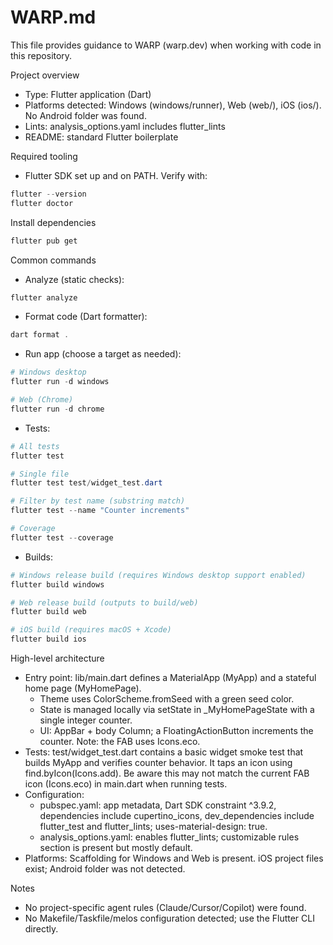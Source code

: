 # WARP.md

This file provides guidance to WARP (warp.dev) when working with code in this repository.

Project overview
- Type: Flutter application (Dart)
- Platforms detected: Windows (windows/runner), Web (web/), iOS (ios/). No Android folder was found.
- Lints: analysis_options.yaml includes flutter_lints
- README: standard Flutter boilerplate

Required tooling
- Flutter SDK set up and on PATH. Verify with:
```powershell path=null start=null
flutter --version
flutter doctor
```

Install dependencies
```powershell path=null start=null
flutter pub get
```

Common commands
- Analyze (static checks):
```powershell path=null start=null
flutter analyze
```
- Format code (Dart formatter):
```powershell path=null start=null
dart format .
```
- Run app (choose a target as needed):
```powershell path=null start=null
# Windows desktop
flutter run -d windows

# Web (Chrome)
flutter run -d chrome
```
- Tests:
```powershell path=null start=null
# All tests
flutter test

# Single file
flutter test test/widget_test.dart

# Filter by test name (substring match)
flutter test --name "Counter increments"

# Coverage
flutter test --coverage
```
- Builds:
```powershell path=null start=null
# Windows release build (requires Windows desktop support enabled)
flutter build windows

# Web release build (outputs to build/web)
flutter build web

# iOS build (requires macOS + Xcode)
flutter build ios
```

High-level architecture
- Entry point: lib/main.dart defines a MaterialApp (MyApp) and a stateful home page (MyHomePage).
  - Theme uses ColorScheme.fromSeed with a green seed color.
  - State is managed locally via setState in _MyHomePageState with a single integer counter.
  - UI: AppBar + body Column; a FloatingActionButton increments the counter. Note: the FAB uses Icons.eco.
- Tests: test/widget_test.dart contains a basic widget smoke test that builds MyApp and verifies counter behavior. It taps an icon using find.byIcon(Icons.add). Be aware this may not match the current FAB icon (Icons.eco) in main.dart when running tests.
- Configuration:
  - pubspec.yaml: app metadata, Dart SDK constraint ^3.9.2, dependencies include cupertino_icons, dev_dependencies include flutter_test and flutter_lints; uses-material-design: true.
  - analysis_options.yaml: enables flutter_lints; customizable rules section is present but mostly default.
- Platforms: Scaffolding for Windows and Web is present. iOS project files exist; Android folder was not detected.

Notes
- No project-specific agent rules (Claude/Cursor/Copilot) were found.
- No Makefile/Taskfile/melos configuration detected; use the Flutter CLI directly.

